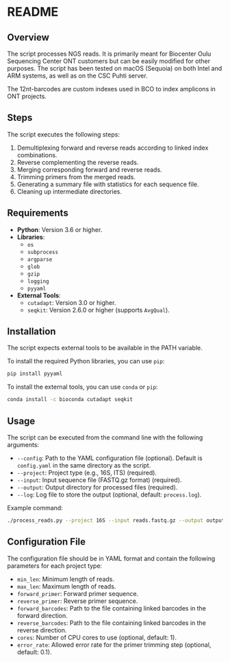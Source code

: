 # README

## Overview
The script processes NGS reads. It is primarily meant for Biocenter Oulu Sequencing Center ONT customers but can be easily modified for other purposes. The script has been tested on macOS (Sequoia) on both Intel and ARM systems, as well as on the CSC Puhti server.

The 12nt-barcodes are custom indexes used in BCO to index amplicons in ONT projects.

## Steps
The script executes the following steps:
1. Demultiplexing forward and reverse reads according to linked index combinations.
2. Reverse complementing the reverse reads.
3. Merging corresponding forward and reverse reads.
4. Trimming primers from the merged reads.
5. Generating a summary file with statistics for each sequence file.
6. Cleaning up intermediate directories.

## Requirements
- **Python**: Version 3.6 or higher.
- **Libraries**:
  - `os`
  - `subprocess`
  - `argparse`
  - `glob`
  - `gzip`
  - `logging`
  - `pyyaml`
- **External Tools**:
  - `cutadapt`: Version 3.0 or higher.
  - `seqkit`: Version 2.6.0 or higher (supports `AvgQual`).

## Installation
The script expects external tools to be available in the PATH variable.

To install the required Python libraries, you can use `pip`:
```bash
pip install pyyaml
```

To install the external tools, you can use `conda` or `pip`:
```bash
conda install -c bioconda cutadapt seqkit
```

## Usage
The script can be executed from the command line with the following arguments:
- `--config`: Path to the YAML configuration file (optional). Default is `config.yaml` in the same directory as the script.
- `--project`: Project type (e.g., 16S, ITS) (required).
- `--input`: Input sequence file (FASTQ.gz format) (required).
- `--output`: Output directory for processed files (required).
- `--log`: Log file to store the output (optional, default: `process.log`).

Example command:
```bash
./process_reads.py --project 16S --input reads.fastq.gz --output output_dir
```

## Configuration File
The configuration file should be in YAML format and contain the following parameters for each project type:
- `min_len`: Minimum length of reads.
- `max_len`: Maximum length of reads.
- `forward_primer`: Forward primer sequence.
- `reverse_primer`: Reverse primer sequence.
- `forward_barcodes`: Path to the file containing linked barcodes in the forward direction.
- `reverse_barcodes`: Path to the file containing linked barcodes in the reverse direction.
- `cores`: Number of CPU cores to use (optional, default: 1).
- `error_rate`: Allowed error rate for the primer trimming step (optional, default: 0.1).
